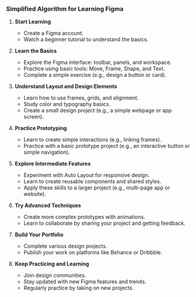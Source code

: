 
### **Simplified Algorithm for Learning Figma**

1. **Start Learning**
   - Create a Figma account.
   - Watch a beginner tutorial to understand the basics.

2. **Learn the Basics**
   - Explore the Figma interface: toolbar, panels, and workspace.
   - Practice using basic tools: Move, Frame, Shape, and Text.
   - Complete a simple exercise (e.g., design a button or card).

3. **Understand Layout and Design Elements**
   - Learn how to use frames, grids, and alignment.
   - Study color and typography basics.
   - Create a small design project (e.g., a simple webpage or app screen).

4. **Practice Prototyping**
   - Learn to create simple interactions (e.g., linking frames).
   - Practice with a basic prototype project (e.g., an interactive button or simple navigation).

5. **Explore Intermediate Features**
   - Experiment with Auto Layout for responsive design.
   - Learn to create reusable components and shared styles.
   - Apply these skills to a larger project (e.g., multi-page app or website).

6. **Try Advanced Techniques**
   - Create more complex prototypes with animations.
   - Learn to collaborate by sharing your project and getting feedback.

7. **Build Your Portfolio**
   - Complete various design projects.
   - Publish your work on platforms like Behance or Dribbble.

8. **Keep Practicing and Learning**
   - Join design communities.
   - Stay updated with new Figma features and trends.
   - Regularly practice by taking on new projects.
